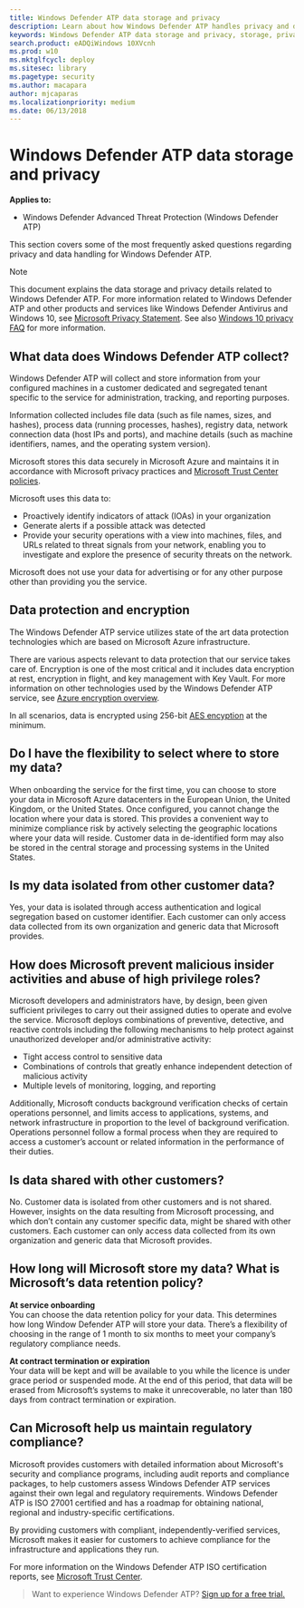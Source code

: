 ```yaml
---
title: Windows Defender ATP data storage and privacy
description: Learn about how Windows Defender ATP handles privacy and data that it collects.
keywords: Windows Defender ATP data storage and privacy, storage, privacy, licensing, geolocation, data retention, data
search.product: eADQiWindows 10XVcnh
ms.prod: w10
ms.mktglfcycl: deploy
ms.sitesec: library
ms.pagetype: security
ms.author: macapara
author: mjcaparas
ms.localizationpriority: medium
ms.date: 06/13/2018
---
```


# Windows Defender ATP data storage and privacy

**Applies to:**

- Windows Defender Advanced Threat Protection (Windows Defender ATP)



This section covers some of the most frequently asked questions regarding privacy and data handling for Windows Defender ATP.
> [!NOTE]
> This document explains the data storage and privacy details related to Windows Defender ATP. For more information related to Windows Defender ATP and other products and services like Windows Defender Antivirus and Windows 10, see [Microsoft Privacy Statement](https://go.microsoft.com/fwlink/?linkid=827576). See also [Windows 10 privacy FAQ](https://go.microsoft.com/fwlink/?linkid=827577) for more information.

## What data does Windows Defender ATP collect?

Windows Defender ATP will collect and store information from your configured machines in a customer dedicated and segregated tenant specific to the service for administration, tracking, and reporting purposes. 

Information collected includes file data (such as file names, sizes, and hashes), process data (running processes, hashes), registry data, network connection data (host IPs and ports), and machine details (such as machine identifiers, names, and the operating system version).

Microsoft stores this data securely in Microsoft Azure and maintains it in accordance with Microsoft privacy practices and [Microsoft Trust Center policies](https://go.microsoft.com/fwlink/?linkid=827578).

Microsoft uses this data to:
- Proactively identify indicators of attack (IOAs) in your organization
- Generate alerts if a possible attack was detected
- Provide your security operations with a view into machines, files, and URLs related to threat signals from your network, enabling you to investigate and explore the presence of security threats on the network.

Microsoft does not use your data for advertising or for any other purpose other than providing you the service.

## Data protection and encryption
The Windows Defender ATP service utilizes state of the art data protection technologies which are based on Microsoft Azure infrastructure. 


There are various aspects relevant to data protection that our service takes care of. Encryption is one of the most critical and it includes data encryption at rest, encryption in flight, and key management with Key Vault. For more information on other technologies used by the Windows Defender ATP service, see [Azure encryption overview](https://docs.microsoft.com/en-us/azure/security/security-azure-encryption-overview). 

In all scenarios, data is encrypted using 256-bit [AES encyption](https://en.wikipedia.org/wiki/Advanced_Encryption_Standard) at the minimum.


## Do I have the flexibility to select where to store my data?

When onboarding the service for the first time, you can choose to store your data in Microsoft Azure datacenters in the European Union, the United Kingdom, or the United States. Once configured, you cannot change the location where your data is stored. This provides a convenient way to minimize compliance risk by actively selecting the geographic locations where your data will reside. Customer data in de-identified form may also be stored in the central storage and processing systems in the United States.

## Is my data isolated from other customer data?
Yes, your data is isolated through access authentication and logical segregation based on customer identifier. Each customer can only access data collected from its own organization and generic data that Microsoft provides.

## How does Microsoft prevent malicious insider activities and abuse of high privilege roles?

Microsoft developers and administrators have, by design, been given sufficient privileges to carry out their assigned duties to operate and evolve the service. Microsoft deploys combinations of preventive, detective, and reactive controls including the following mechanisms to help protect against unauthorized developer and/or administrative activity:

- Tight access control to sensitive data
- Combinations of controls that greatly enhance independent detection of malicious activity
- Multiple levels of monitoring, logging, and reporting

Additionally, Microsoft conducts background verification checks of certain operations personnel, and limits access to applications, systems, and network infrastructure in proportion to the level of background verification. Operations personnel follow a formal process when they are required to access a customer’s account or related information in the performance of their duties.

## Is data shared with other customers?
No. Customer data is isolated from other customers and is not shared. However, insights on the data resulting from Microsoft processing, and which don’t contain any customer specific data, might be shared with other customers. Each customer can only access data collected from its own organization and generic data that Microsoft provides.

## How long will Microsoft store my data? What is Microsoft’s data retention policy?
**At service onboarding**<br>
You can choose the data retention policy for your data. This determines how long Window Defender ATP will store your data. There’s a flexibility of choosing in the range of 1 month to six months to meet your company’s regulatory compliance needs.

**At contract termination or expiration**<br>
Your data will be kept and will be available to you while the licence is under grace period or suspended mode. At the end of this period, that data will be erased from Microsoft’s systems to make it unrecoverable, no later than 180 days from contract termination or expiration.


## Can Microsoft help us maintain regulatory compliance?
Microsoft provides customers with detailed information about Microsoft's security and compliance programs, including audit reports and compliance packages, to help customers assess Windows Defender ATP services against their own legal and regulatory requirements. Windows Defender ATP is ISO 27001 certified and has a roadmap for obtaining national, regional and industry-specific certifications.


By providing customers with compliant, independently-verified services, Microsoft makes it easier for customers to achieve compliance for the infrastructure and applications they run.

For more information on the Windows Defender ATP ISO certification reports, see [Microsoft Trust Center](https://www.microsoft.com/en-us/trustcenter/compliance/iso-iec-27001). 

>Want to experience Windows Defender ATP? [Sign up for a free trial.](https://www.microsoft.com/en-us/WindowsForBusiness/windows-atp?ocid=docs-wdatp-datastorage-belowfoldlink) 
